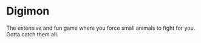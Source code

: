 # Digimon

The extensive and fun game where you force small animals to fight for you. Gotta catch them all.
